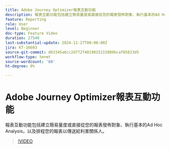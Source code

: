```yaml
---
title: Adobe Journey Optimizer報表互動功能
description: 報表互動功能包括建立簡易量度或直接從您的報表發佈對象、執行基本的Ad Hoc Analysis，以及排程您的報表以傳送給利害關係人。
feature: Reporting
role: User
level: Beginner
doc-type: Feature Video
duration: 27540
last-substantial-update: 2024-11-27T00:00:00Z
jira: KT-16603
source-git-commit: d63345a6cc2d772f4819015215809bcaf85823d5
workflow-type: tm+mt
source-wordcount: '68'
ht-degree: 0%

---
```



# Adobe Journey Optimizer報表互動功能

報表互動功能包括建立簡易量度或直接從您的報表發佈對象、執行基本的Ad Hoc Analysis，以及排程您的報表以傳送給利害關係人。

>[!VIDEO](https://video.tv.adobe.com/v/3440615/?learn=on)

